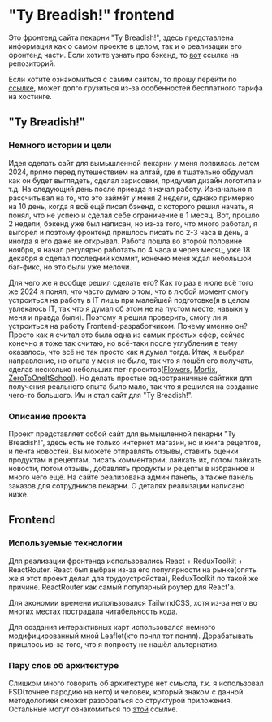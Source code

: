 # "Ty Breadish!" frontend

Это фронтенд сайта пекарни "Ty Breadish!", здесь представлена информация как о самом проекте в целом, так и о реализации его фронтенд части. Если хотите узнать про бэкенд, то [вот](https://github.com/grommoott/ty-breadish-backend) ссылка на репозиторий.

Если хотите ознакомиться с самим сайтом, то прошу перейти по [ссылке](https://ty-breadish.onrender.com/), может долго грузиться из-за особенностей бесплатного тарифа на хостинге.

## "Ty Breadish!"

### Немного истории и цели

Идея сделать сайт для вымышленной пекарни у меня появилась летом 2024, прямо перед путешествием на алтай, где я тщательно обдумал как он будет выглядеть, сделал зарисовки, придумал дизайн логотипа и т.д. На следующий день после приезда я начал работу. Изначально я рассчитывал на то, что это займёт у меня 2 недели, однако примерно на 10 день, когда я всё ещё писал бэкенд, с которого решил начать, я понял, что не успею и сделал себе ограничение в 1 месяц. Вот, прошло 2 недели, бэкенд уже был написан, но из-за того, что много работал, я выгорел и поэтому фронтенд пришлось писать по 2-3 часа в день, а иногда я его даже не открывал. Работа пошла во второй половине ноября, я начал регулярно работать по 4 часа и через месяц, уже 18 декабря я сделал последний коммит, конечно меня ждал небольшой баг-фикс, но это были уже мелочи.

Для чего же я вообще решил сделать его? Как то раз в июле всё того же 2024 я понял, что часто думаю о том, что в любой момент смогу устроиться на работу в IT лишь при малейшей подготовке(я в целом увлекаюсь IT, так что я думал об этом не на пустом месте, навыки у меня и правда были). Поэтому я решил проверить, смогу ли я устроиться на работу Frontend-разработчиком. Почему именно он? Просто как я считал это была одна из самых простых сфер, сейчас конечно я тоже так считаю, но всё-таки после углубления в тему оказалось, что всё не так просто как я думал тогда. Итак, я выбрал направление, но опыта у меня не было, так что я пошёл его получать, сделав несколько небольших пет-проектов([Flowers](https://github.com/grommoott/flowers), [Mortix](https://github.com/grommoott/mortix), [ZeroToOneItSchool](https://github.com/grommoott/zero-to-one)). Но делать простые одностраничные сайтики для получения реального опыта было мало, так что я решился на создание чего-то большого. Им и стал сайт для "Ty Breadish!".

### Описание проекта

Проект представляет собой сайт для вымышленной пекарни "Ty Breadish!", здесь есть не только интернет магазин, но и книга рецептов, и лента новостей. Вы можете отправлять отзывы, ставить оценки продуктам и рецептам, писать комментарии, лайкать их, потом лайкать новости, потом отзывы, добавлять продукты и рецепты в избранное и много чего ещё. На сайте реализована админ панель, а также панель заказов для сотрудников пекарни. О деталях реализации написано ниже.

## Frontend

### Используемые технологии

Для реализации фронтенда использовались React + ReduxToolkit + ReactRouter. React был выбран из-за его популярности на рынке(опять же я этот проект делал для трудоустройства), ReduxToolkit по такой же причине. ReactRouter как самый популярный роутер для React'a.

Для экономии времени использовался TailwindCSS, хотя из-за него во многих местах пострадала читабельность кода.

Для создания интерактивных карт использовался немного модифицированный мной Leaflet(кто понял тот понял). Дорабатывать пришлось из-за того, что я попросту не нашёл альтернатив. 

### Пару слов об архитектуре

Слишком много говорить об архитектуре нет смысла, т.к. я использовал FSD(точнее пародию на него) и человек, который знаком с данной методологией сможет разобраться со структурой приложения. Остальные могут ознакомиться по [этой](https://feature-sliced.design/) ссылке.
